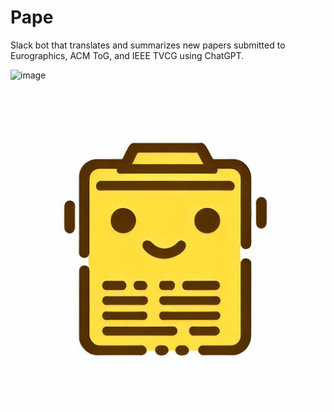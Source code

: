 # Pape

Slack bot that translates and summarizes new papers submitted to Eurographics, ACM ToG, and IEEE TVCG using ChatGPT.

![image](https://user-images.githubusercontent.com/30839669/231159623-07d96f50-a621-48ad-b4f9-1f22c00034f7.png)

![image](./img/pape.jpg)
